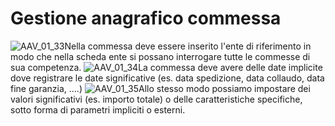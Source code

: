# Gestione anagrafico commessa
![AAV_01_33](http://doc.smeup.com/immagini/AAV_01_00/AAV_01_33.png)Nella commessa deve essere inserito l'ente di riferimento in modo che nella scheda ente si possano interrogare tutte le commesse di sua competenza.
![AAV_01_34](http://doc.smeup.com/immagini/AAV_01_00/AAV_01_34.png)La commessa deve avere delle date implicite dove registrare le date significative (es. data spedizione, data collaudo, data fine garanzia, ....)
![AAV_01_35](http://doc.smeup.com/immagini/AAV_01_00/AAV_01_35.png)Allo stesso modo possiamo impostare dei valori significativi (es. importo totale) o delle caratteristiche specifiche, sotto forma di parametri impliciti o esterni.
